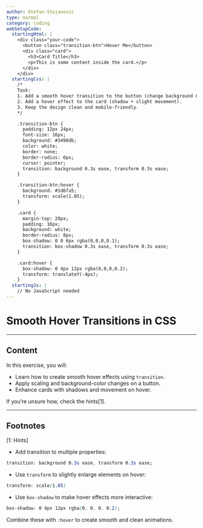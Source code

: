 ```yaml
---
author: Stefan-Stojanovic
type: normal
category: coding
webSetupCode:
  startingHtml: |
    <div class="your-code">
      <button class="transition-btn">Hover Me</button>
      <div class="card">
        <h3>Card Title</h3>
        <p>This is some content inside the card.</p>
      </div>
    </div>
  startingCss: |
    /* 
    Task:
    1. Add a smooth hover transition to the button (change background & scale).
    2. Add a hover effect to the card (shadow + slight movement).
    3. Keep the design clean and mobile-friendly.
    */

    .transition-btn {
      padding: 12px 24px;
      font-size: 16px;
      background: #3498db;
      color: white;
      border: none;
      border-radius: 6px;
      cursor: pointer;
      transition: background 0.3s ease, transform 0.3s ease;
    }

    .transition-btn:hover {
      background: #1d6fa5;
      transform: scale(1.05);
    }

    .card {
      margin-top: 20px;
      padding: 16px;
      background: white;
      border-radius: 8px;
      box-shadow: 0 0 6px rgba(0,0,0,0.1);
      transition: box-shadow 0.3s ease, transform 0.3s ease;
    }

    .card:hover {
      box-shadow: 0 4px 12px rgba(0,0,0,0.2);
      transform: translateY(-4px);
    }
  startingJs: |
    // No JavaScript needed
---
```


# Smooth Hover Transitions in CSS

---

## Content

In this exercise, you will:
- Learn how to create smooth hover effects using `transition`.
- Apply scaling and background-color changes on a button.
- Enhance cards with shadows and movement on hover.

If you’re unsure how, check the hints[1].

---

## Footnotes

[1: Hints]

- Add transition to multiple properties:  

```css
transition: background 0.3s ease, transform 0.3s ease;
```

- Use `transform` to slightly enlarge elements on hover:

```css
transform: scale(1.05)
```

- Use `box-shadow` to make hover effects more interactive:

```css
box-shadow: 0 4px 12px rgba(0, 0, 0, 0.2);
```

Combine these with `:hover` to create smooth and clean animations.